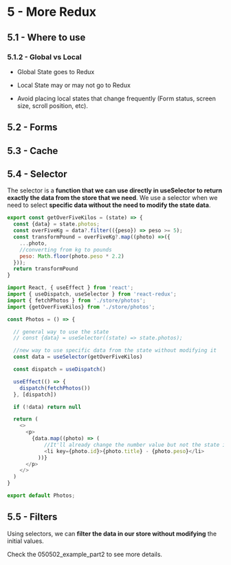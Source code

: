# 5 - More Redux

## 5.1 - Where to use

### 5.1.2 - Global vs Local

- Global State goes to Redux

- Local State may or may not go to Redux

- Avoid placing local states that change frequently (Form status, screen size, scroll position, etc).

## 5.2 - Forms

## 5.3 - Cache

## 5.4 - Selector

The selector is a **function that we can use directly in useSelector to return exactly the data from the store that we need**. We use a selector when we need to select **specific data without the need to modify the state data**.

```js
export const getOverFiveKilos = (state) => {
  const {data} = state.photos;
  const overFiveKg = data?.filter(({peso}) => peso >= 5);
  const transformPound = overFiveKg?.map((photo) =>({
    ...photo,
    //converting from kg to pounds
    peso: Math.floor(photo.peso * 2.2)
  }));
  return transformPound
}
```

```js
import React, { useEffect } from 'react';
import { useDispatch, useSelector } from 'react-redux';
import { fetchPhotos } from './store/photos';
import {getOverFiveKilos} from './store/photos';

const Photos = () => {

  // general way to use the state
  // const {data} = useSelector((state) => state.photos);

  //new way to use specific data from the state without modifying it
  const data = useSelector(getOverFiveKilos)

  const dispatch = useDispatch()

  useEffect(() => {
    dispatch(fetchPhotos())
  }, [dispatch])

  if (!data) return null

  return (
    <>
      <p>
        {data.map((photo) => (
            //It'll already change the number value but not the state itself.
            <li key={photo.id}>{photo.title} - {photo.peso}</li>
          ))}
      </p>
    </>
  )
}

export default Photos;
```
## 5.5 - Filters

Using selectors, we can **filter the data in our store without modifying** the initial values.

Check the 050502_example_part2 to see more details.